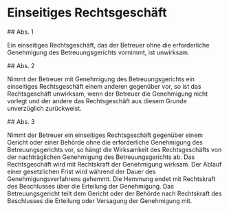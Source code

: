 # Einseitiges Rechtsgeschäft



\#\# Abs. 1

 Ein einseitiges Rechtsgeschäft, das der Betreuer ohne die erforderliche Genehmigung des Betreuungsgerichts vornimmt, ist unwirksam.

\#\# Abs. 2

 Nimmt der Betreuer mit Genehmigung des Betreuungsgerichts ein einseitiges Rechtsgeschäft einem anderen gegenüber vor, so ist das Rechtsgeschäft unwirksam, wenn der Betreuer die Genehmigung nicht vorlegt und der andere das Rechtsgeschäft aus diesem Grunde unverzüglich zurückweist.

\#\# Abs. 3

 Nimmt der Betreuer ein einseitiges Rechtsgeschäft gegenüber einem Gericht oder einer Behörde ohne die erforderliche Genehmigung des Betreuungsgerichts vor, so hängt die Wirksamkeit des Rechtsgeschäfts von der nachträglichen Genehmigung des Betreuungsgerichts ab. Das Rechtsgeschäft wird mit Rechtskraft der Genehmigung wirksam. Der Ablauf einer gesetzlichen Frist wird während der Dauer des Genehmigungsverfahrens gehemmt. Die Hemmung endet mit Rechtskraft des Beschlusses über die Erteilung der Genehmigung. Das Betreuungsgericht teilt dem Gericht oder der Behörde nach Rechtskraft des Beschlusses die Erteilung oder Versagung der Genehmigung mit. 


